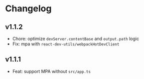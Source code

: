 # Changelog

## v1.1.2

- Chore: optimize `devServer.contentBase` and `output.path` logic
- Fix: mpa with `react-dev-utils/webpackHotDevClient`

## v1.1.1

- Feat: support MPA without `src/app.ts`

